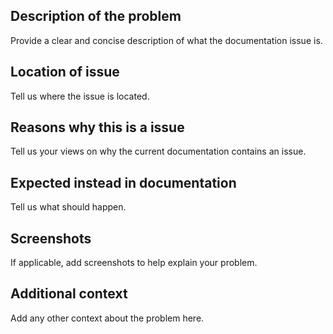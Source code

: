 ## Description of the problem

Provide a clear and concise description of what the documentation issue is.

## Location of issue 

Tell us where the issue is located.

## Reasons why this is a issue

Tell us your views on why the current documentation contains an issue.

## Expected instead in documentation

Tell us what should happen.

## Screenshots

If applicable, add screenshots to help explain your problem.

## Additional context

Add any other context about the problem here.
